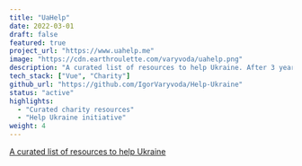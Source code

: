 ```yaml
---
title: "UaHelp"
date: 2022-03-01
draft: false
featured: true
project_url: "https://www.uahelp.me"
image: "https://cdn.earthroulette.com/varyvoda/uahelp.png"
description: "A curated list of resources to help Ukraine. After 3 years of war it is still desperately needed."
tech_stack: ["Vue", "Charity"]
github_url: "https://github.com/IgorVaryvoda/Help-Ukraine"
status: "active"
highlights:
  - "Curated charity resources"
  - "Help Ukraine initiative"
weight: 4
---
```



[A curated list of resources to help Ukraine](https://www.uahelp.me)

<script src="https://scripts.sirv.com/sirvjs/v3/sirv.js?modules=lazyimage"></script>
